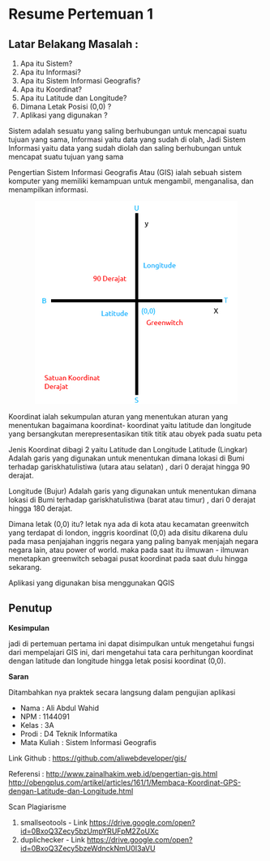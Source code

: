 # Resume Pertemuan 1

## Latar Belakang Masalah : 
1. Apa itu Sistem?
2. Apa itu Informasi?
3. Apa itu Sistem Informasi Geografis?
4. Apa itu Koordinat?
5. Apa itu Latitude dan Longitude?
6. Dimana Letak Posisi (0,0) ?
7. Aplikasi yang digunakan ? 

Sistem adalah sesuatu yang saling berhubungan untuk mencapai suatu tujuan yang sama, Informasi yaitu data yang sudah di olah, Jadi Sistem Informasi yaitu data yang sudah diolah dan saling berhubungan untuk mencapat suatu tujuan yang sama

Pengertian Sistem Informasi Geografis Atau (GIS) ialah sebuah sistem komputer yang memiliki kemampuan untuk mengambil, menganalisa, dan menampilkan informasi.

<p align="center">
  <img src="../../img/1.jpg">
</p>

Koordinat ialah sekumpulan aturan yang menentukan aturan yang menentukan bagaimana koordinat- koordinat yaitu latitude dan longitude yang bersangkutan merepresentasikan titik titik atau obyek pada suatu peta

Jenis Koordinat dibagi 2 yaitu Latitude dan Longitude
Latitude (Lingkar) Adalah garis yang digunakan untuk menentukan dimana lokasi di Bumi terhadap gariskhatulistiwa (utara atau selatan) , dari 0 derajat hingga 90 derajat.

Longitude (Bujur) Adalah garis yang digunakan untuk menentukan dimana lokasi di Bumi terhadap gariskhatulistiwa (barat atau timur) , dari 0 derajat hingga 180 derajat.

Dimana letak (0,0) itu? letak nya ada di kota atau kecamatan greenwitch yang terdapat di london, inggris
koordinat (0,0) ada disitu dikarena dulu pada masa penjajahan inggris negara yang paling banyak menjajah negara negara lain, atau power of world.
maka pada saat itu ilmuwan - ilmuwan menetapkan greenwitch sebagai pusat koordinat pada saat dulu hingga sekarang.

Aplikasi yang digunakan bisa menggunakan QGIS

## Penutup

**Kesimpulan**

jadi di pertemuan pertama ini dapat disimpulkan untuk mengetahui fungsi dari mempelajari GIS ini, dari mengetahui tata cara perhitungan koordinat dengan latitude dan longitude hingga letak posisi koordinat (0,0).

**Saran**

Ditambahkan nya praktek secara langsung dalam pengujian aplikasi


* Nama : Ali Abdul Wahid
* NPM : 1144091
* Kelas : 3A
* Prodi : D4 Teknik Informatika
* Mata Kuliah : Sistem Informasi Geografis

Link Github : https://github.com/aliwebdeveloper/gis/

Referensi :
http://www.zainalhakim.web.id/pengertian-gis.html
http://obengplus.com/artikel/articles/161/1/Membaca-Koordinat-GPS-dengan-Latitude-dan-Longitude.html

Scan Plagiarisme

1. smallseotools - Link
https://drive.google.com/open?id=0BxoQ3Zecy5bzUmpYRUFpM2ZoUXc
2. duplichecker - Link
https://drive.google.com/open?id=0BxoQ3Zecy5bzeWdnckNmU0I3aVU